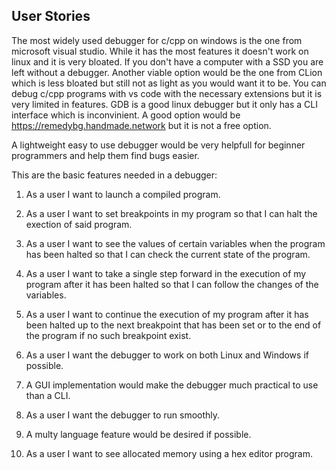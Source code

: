 User Stories
---

  The most widely used debugger for c/cpp on windows is the one from microsoft visual studio. While it has the most features it doesn't work on linux and it is very bloated. If you don't have a computer with a SSD you are left without a debugger. Another viable option would be the one from CLion which is less bloated but still not as light as you would want it to be. You can debug c/cpp programs with vs code with the necessary extensions but it is very limited in features. GDB is a good linux debugger but it only has a CLI interface which is inconvinient. A good option would be https://remedybg.handmade.network but it is not a free option.

  A lightweight easy to use debugger would be very helpfull for beginner programmers and help them find bugs easier.

  This are the basic features needed in a debugger:
  
1. As a user I want to launch a compiled program.

2. As a user I want to set breakpoints in my program so that I can halt the exection of said program.

3. As a user I want to see the values of certain variables when the program has been halted so that I can check the current state of the program.

4. As a user I want to take a single step forward in the execution of my program after it has been halted so that I can follow the changes of the variables.

5. As a user I want to continue the execution of my program after it has been halted up to the next breakpoint that has been set or to the end of the program if no such breakpoint exist.

6. As a user I want the debugger to work on both Linux and Windows if possible.

7. A GUI implementation would make the debugger much practical to use than a CLI.

8. As a user I want the debugger to run smoothly.

9. A multy language feature would be desired if possible.

10. As a user I want to see allocated memory using a hex editor program.
